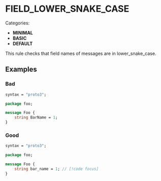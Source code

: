 # FIELD_LOWER_SNAKE_CASE

Categories:
- **MINIMAL**
- **BASIC**
- **DEFAULT**

This rule checks that field names of messages are in lower_snake_case.

## Examples

### Bad

```proto
syntax = "proto3";

package foo;

message Foo {
    string BarName = 1;
}
```

### Good

```proto
syntax = "proto3";

package foo;

message Foo {
    string bar_name = 1; // [!code focus]
}
```
